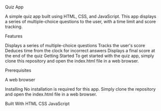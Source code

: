 Quiz App

A simple quiz app built using HTML, CSS, and JavaScript. This app displays a series of multiple-choice questions to the user, with a time limit and score tracking.

Features

Displays a series of multiple-choice questions
Tracks the user's score
Deduces time from the clock for incorrect answers
Displays a final score at the end of the quiz
Getting Started
To get started with the quiz app, simply clone this repository and open the index.html file in a web browser.

Prerequisites

A web browser


Installing
No installation is required for this app. Simply clone the repository and open the index.html file in a web browser.

Built With
HTML
CSS
JavaScript
